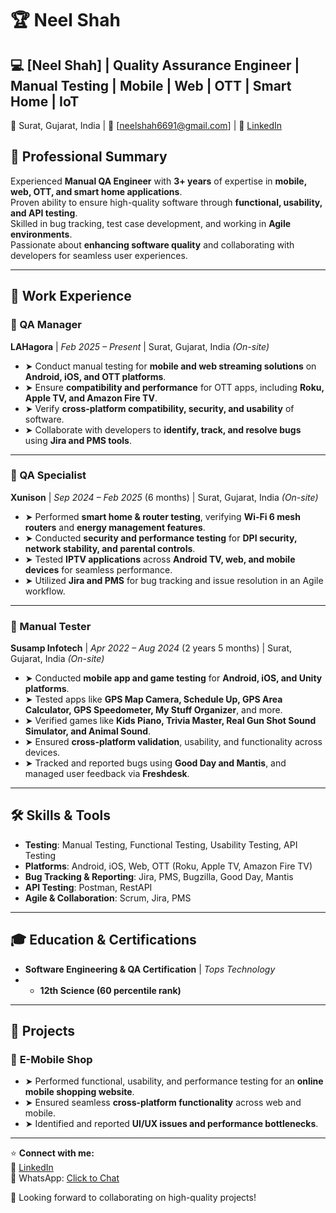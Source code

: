 # 🏆 Neel Shah  
## 💻 [Neel Shah] | Quality Assurance Engineer | Manual Testing | Mobile | Web | OTT | Smart Home | IoT  
📍 Surat, Gujarat, India | 📧 [neelshah6691@gmail.com] | 🔗 [LinkedIn](https://www.linkedin.com/in/neel-shah05) 

## 📌 Professional Summary  
Experienced **Manual QA Engineer** with **3+ years** of expertise in **mobile, web, OTT, and smart home applications**.  
Proven ability to ensure high-quality software through **functional, usability, and API testing**.  
Skilled in bug tracking, test case development, and working in **Agile environments**.  
Passionate about **enhancing software quality** and collaborating with developers for seamless user experiences.  

---

## 🏢 Work Experience  

### 🔹 QA Manager
**LAHagora** | *Feb 2025 – Present* | Surat, Gujarat, India *(On-site)*  
- ➤ Conduct manual testing for **mobile and web streaming solutions** on **Android, iOS, and OTT platforms**.  
- ➤ Ensure **compatibility and performance** for OTT apps, including **Roku, Apple TV, and Amazon Fire TV**.  
- ➤ Verify **cross-platform compatibility, security, and usability** of software.  
- ➤ Collaborate with developers to **identify, track, and resolve bugs** using **Jira and PMS tools**.  

---

### 🔹 QA Specialist  
**Xunison** | *Sep 2024 – Feb 2025* (6 months) | Surat, Gujarat, India *(On-site)*  
- ➤ Performed **smart home & router testing**, verifying **Wi-Fi 6 mesh routers** and **energy management features**.  
- ➤ Conducted **security and performance testing** for **DPI security, network stability, and parental controls**.  
- ➤ Tested **IPTV applications** across **Android TV, web, and mobile devices** for seamless performance.  
- ➤ Utilized **Jira and PMS** for bug tracking and issue resolution in an Agile workflow.  

---

### 🔹 Manual Tester  
**Susamp Infotech** | *Apr 2022 – Aug 2024* (2 years 5 months) | Surat, Gujarat, India *(On-site)*  
- ➤ Conducted **mobile app and game testing** for **Android, iOS, and Unity platforms**.  
- ➤ Tested apps like **GPS Map Camera, Schedule Up, GPS Area Calculator, GPS Speedometer, My Stuff Organizer**, and more.  
- ➤ Verified games like **Kids Piano, Trivia Master, Real Gun Shot Sound Simulator, and Animal Sound**.  
- ➤ Ensured **cross-platform validation**, usability, and functionality across devices.  
- ➤ Tracked and reported bugs using **Good Day and Mantis**, and managed user feedback via **Freshdesk**.  

---

## 🛠 Skills & Tools  
- **Testing**: Manual Testing, Functional Testing, Usability Testing, API Testing  
- **Platforms**: Android, iOS, Web, OTT (Roku, Apple TV, Amazon Fire TV)  
- **Bug Tracking & Reporting**: Jira, PMS, Bugzilla, Good Day, Mantis  
- **API Testing**: Postman, RestAPI
- **Agile & Collaboration**: Scrum, Jira, PMS  

---

## 🎓 Education & Certifications  
- **Software Engineering & QA Certification** | *Tops Technology*
- - **12th Science (60 percentile rank)**  

---

## 📌 Projects  
### 📍 **E-Mobile Shop**  
- ➤ Performed functional, usability, and performance testing for an **online mobile shopping website**.  
- ➤ Ensured seamless **cross-platform functionality** across web and mobile.  
- ➤ Identified and reported **UI/UX issues and performance bottlenecks**.  

---

⭐ **Connect with me:**  
🔗 [LinkedIn](https://www.linkedin.com/in/neel-shah05)  
📱 WhatsApp: [Click to Chat](https://wa.link/ykcxmd>)  

🚀 Looking forward to collaborating on high-quality projects!  
